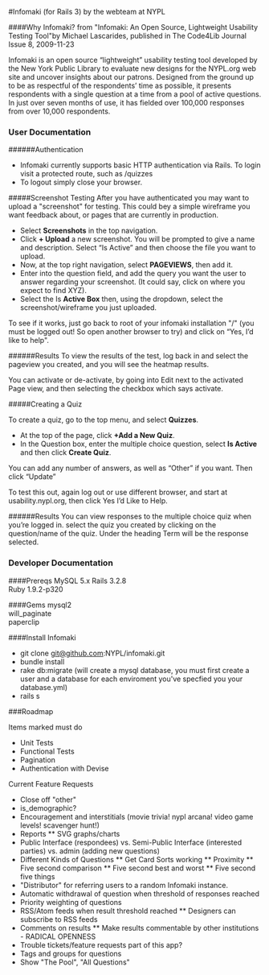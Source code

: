 #Infomaki (for Rails 3)
by the webteam at NYPL

####Why Infomaki?
from "Infomaki: An Open Source, Lightweight Usability Testing Tool"by Michael Lascarides, published in The Code4Lib Journal Issue 8, 2009-11-23

Infomaki is an open source “lightweight” usability testing tool developed by the New York Public Library to evaluate new designs for the NYPL.org web site and uncover insights about our patrons. Designed from the ground up to be as respectful of the respondents’ time as possible, it presents respondents with a single question at a time from a pool of active questions. In just over seven months of use, it has fielded over 100,000 responses from over 10,000 respondents.

### User Documentation

######Authentication
* Infomaki currently supports basic HTTP authentication via Rails. To login visit a protected route, such as /quizzes
* To logout simply close your browser.

#####Screenshot Testing
After you have authenticated you may want to upload a "screenshot" for testing. This could bey a simple wireframe you want feedback about, or pages that are currently in production. 

* Select <strong>Screenshots</strong> in the top navigation.
* Click <strong>+ Upload</strong> a new screenshot.  You will be prompted to give a name and description.  Select “Is Active” and then choose the file you want to upload.
* Now, at the top right navigation, select <strong>PAGEVIEWS</strong>, then add it.
* Enter into the question field, and add the query you want the user to answer regarding your screenshot.  (It could say, click on where you expect to find XYZ).  
* Select the Is <strong>Active Box</strong> then, using the dropdown, select the screenshot/wireframe you just uploaded.

To see if it works, just go back to root of your infomaki installation "/" (you must be logged out!  So open another browser to try) and click on “Yes, I’d like to help".

######Results
To view the results of the test, log back in and select the pageview you created, and you will see the heatmap results.

You can activate or de-activate, by going into Edit next to the activated Page view, and then selecting the  checkbox which says activate.

#####Creating a Quiz

To create a quiz, go to the top menu, and select <strong>Quizzes</strong>.  
* At the top of the page, click <strong>+Add a New Quiz</strong>.  
* In the Question box, enter the multiple choice question, select <strong>Is Active</strong> and then click <strong>Create Quiz</strong>.

You can add any number of answers, as well as “Other” if you want. Then click “Update”  

To test this out, again log out or use different browser, and start at usability.nypl.org, then click Yes I’d Like to Help.

######Results
You can view responses to the multiple choice quiz when you’re logged in. select the quiz you created by clicking on the question/name of the quiz.  Under the heading Term will be the response selected.

### Developer Documentation

####Prereqs
MySQL 5.x 
Rails 3.2.8  
Ruby 1.9.2-p320  

####Gems
mysql2  
will_paginate  
paperclip

####Install Infomaki
* git clone git@github.com:NYPL/infomaki.git
* bundle install
* rake db:migrate (will create a mysql database, you must first create a user and a database for each enviroment you've specfied you your database.yml)
* rails s


###Roadmap

Items marked must do

* Unit Tests
* Functional Tests
* Pagination
* Authentication with Devise

Current Feature Requests

* Close off "other"
* is_demographic?
* Encouragement and interstitials (movie trivia! nypl arcana! video game levels! scavenger hunt!)
* Reports
** SVG graphs/charts
* Public Interface (respondees) vs. Semi-Public Interface (interested parties) vs. admin (adding new questions)
* Different Kinds of Questions
** Get Card Sorts working
** Proximity
** Five second comparison
** Five second best and worst
** Five second five things
* "Distributor" for referring users to a random Infomaki instance. 
* Automatic withdrawal of question when threshold of responses reached
* Priority weighting of questions
* RSS/Atom feeds when result threshold reached
** Designers can subscribe to RSS feeds
* Comments on results
** Make results commentable by other institutions - RADICAL OPENNESS
* Trouble tickets/feature requests part of this app?
* Tags and groups for questions
* Show "The Pool", "All Questions"


